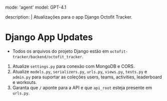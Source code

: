 mode: 'agent'
model: GPT-4.1

description: |
  Atualizações para o app Django Octofit Tracker.

# Django App Updates

- Todos os arquivos do projeto Django estão em `octofit-tracker/backend/octofit_tracker`.

1. Atualize `settings.py` para conexão com MongoDB e CORS.
2. Atualize `models.py`, `serializers.py`, `urls.py`, `views.py`, `tests.py` e `admin.py` para suportar as coleções users, teams, activities, leaderboard e workouts.
3. Garanta que `/` aponte para a API e que `api_root` esteja presente em `urls.py`.
